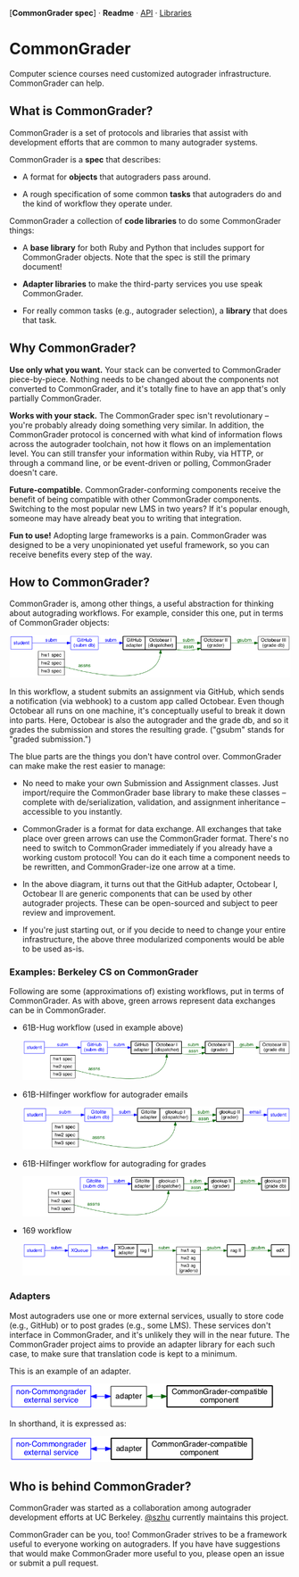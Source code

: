 [**CommonGrader spec**] · **Readme** · [API](<api.md>) ·
[Libraries](<libraries.md>)

CommonGrader
============

Computer science courses need customized autograder infrastructure. CommonGrader
can help.

What is CommonGrader?
---------------------

CommonGrader is a set of protocols and libraries that assist with development
efforts that are common to many autograder systems.

CommonGrader is a **spec** that describes:

-   A format for **objects** that autograders pass around.

-   A rough specification of some common **tasks** that autograders do and the
    kind of workflow they operate under.

CommonGrader a collection of **code libraries** to do some CommonGrader things:

-   A **base library** for both Ruby and Python that includes support for
    CommonGrader objects. Note that the spec is still the primary document!

-   **Adapter libraries** to make the third-party services you use speak
    CommonGrader.

-   For really common tasks (e.g., autograder selection), a **library** that
    does that task.

Why CommonGrader?
-----------------

**Use only what you want.** Your stack can be converted to CommonGrader
piece-by-piece. Nothing needs to be changed about the components not converted
to CommonGrader, and it's totally fine to have an app that's only partially
CommonGrader.

**Works with your stack.** The CommonGrader spec isn't revolutionary – you're
probably already doing something very similar. In addition, the CommonGrader
protocol is concerned with what kind of information flows across the autograder
toolchain, not how it flows on an implementation level. You can still transfer
your information within Ruby, via HTTP, or through a command line, or be
event-driven or polling, CommonGrader doesn't care.

**Future-compatible.** CommonGrader-conforming components receive the benefit of
being compatible with other CommonGrader components. Switching to the most
popular new LMS in two years? If it's popular enough, someone may have already
beat you to writing that integration.

**Fun to use!** Adopting large frameworks is a pain. CommonGrader was designed
to be a very unopinionated yet useful framework, so you can receive benefits
every step of the way.

How to CommonGrader?
--------------------

CommonGrader is, among other things, a useful abstraction for thinking about
autograding workflows. For example, consider this one, put in terms of
CommonGrader objects:

![](<assets/flow-github-octobear.png>)

In this workflow, a student submits an assignment via GitHub, which sends a
notification (via webhook) to a custom app called Octobear. Even though Octobear
all runs on one machine, it's conceptually useful to break it down into parts.
Here, Octobear is also the autograder and the grade db, and so it grades the
submission and stores the resulting grade. ("gsubm" stands for "graded
submission.")

The blue parts are the things you don't have control over. CommonGrader can make
make the rest easier to manage:

-   No need to make your own Submission and Assignment classes. Just
    import/require the CommonGrader base library to make these classes –
    complete with de/serialization, validation, and assignment inheritance –
    accessible to you instantly.

-   CommonGrader is a format for data exchange. All exchanges that take place
    over green arrows can use the CommonGrader format. There's no need to switch
    to CommonGrader immediately if you already have a working custom protocol!
    You can do it each time a component needs to be rewritten, and
    CommonGrader-ize one arrow at a time.

-   In the above diagram, it turns out that the GitHub adapter, Octobear I,
    Octobear II are generic components that can be used by other autograder
    projects. These can be open-sourced and subject to peer review and
    improvement.

-   If you're just starting out, or if you decide to need to change your entire
    infrastructure, the above three modularized components would be able to be
    used as-is.

### Examples: Berkeley CS on CommonGrader

Following are some (approximations of) existing workflows, put in terms of
CommonGrader. As with above, green arrows represent data exchanges can be in
CommonGrader.

-   61B-Hug workflow (used in example above)

    ![](<assets/flow-github-octobear.png>)

-   61B-Hilfinger workflow for autograder emails

    ![](<assets/flow-gitolite-glookup-auto.png>)

-   61B-Hilfinger workflow for autograding for grades

    ![](<assets/flow-gitolite-glookup-record.png>)

-   169 workflow

    ![](<assets/flow-xqueue-rag.png>)

### Adapters

Most autograders use one or more external services, usually to store code (e.g.,
GitHub) or to post grades (e.g., some LMS). These services don't interface in
CommonGrader, and it's unlikely they will in the near future. The CommonGrader
project aims to provide an adapter library for each such case, to make sure that
translation code is kept to a minimum.

This is an example of an adapter.

![](<assets/adapter-full.png>)

In shorthand, it is expressed as:

![](<assets/adapter-short.png>)

Who is behind CommonGrader?
---------------------------

CommonGrader was started as a collaboration among autograder development efforts
at UC Berkeley. [@szhu](<https://github.com/szhu>) currently maintains this
project.

CommonGrader can be you, too! CommonGrader strives to be a framework useful to
everyone working on autograders. If you have have suggestions that would make
CommonGrader more useful to you, please open an issue or submit a pull request.
